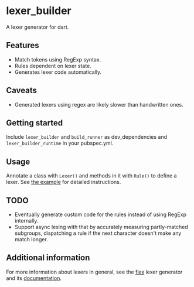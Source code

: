 # lexer_builder

A lexer generator for dart.


## Features

- Match tokens using RegExp syntax.
- Rules dependent on lexer state.
- Generates lexer code automatically.

## Caveats

- Generated lexers using regex are likely slower than handwritten ones.


## Getting started

Include `lexer_builder` and `build_runner` as dev_dependencies and `lexer_builder_runtime` in your pubspec.yml.

## Usage

Annotate a class with `Lexer()` and methods in it with `Rule()` to define a lexer.
See [the example](example) for detailed instructions.


## TODO

- Eventually generate custom code for the rules instead of using RegExp internally.
- Support async lexing with that by accurately measuring partly-matched subgroups, dispatching a rule if the next character doesn't make any match longer.



## Additional information

For more information about lexers in general, see the [flex](https://github.com/westes/flex) lexer generator and its [documentation](https://westes.github.io/flex/manual/).

<!--
TODO: Tell users more about the package: where to find more information, how to 
contribute to the package, how to file issues, what response they can expect 
from the package authors, and more.
-->

